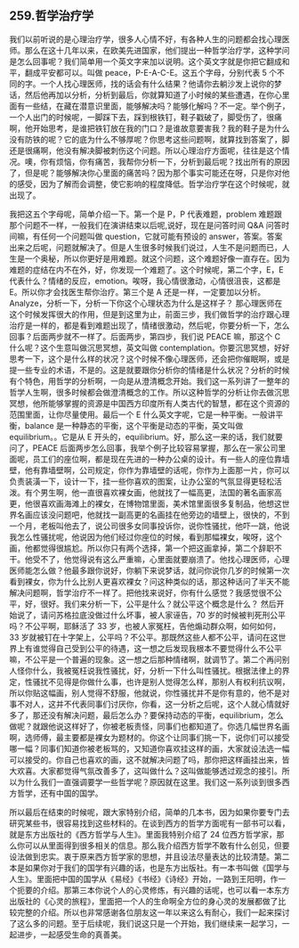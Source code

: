 ## 259.哲学治疗学
我们以前听说的是心理治疗学，很多人心情不好，有各种人生的问题都会找心理医师。那么在这十几年以来，在欧美先进国家，他们提出一种哲学治疗学，这种学问是怎么回事呢？我们简单用一个英文字来加以说明。这个英文字就是你把它翻成和平，翻成平安都可以。叫做 peace，P-E-A-C-E。这五个字母，分别代表 5 个不同的字。一个人找心理医师，找的话会有什么结果？他请你去躺沙发上说你的梦话，然后他再加以分析，分析到最后，你就算知道了小时候的某些遭遇，在你心里面有一些结，在藏在潜意识里面，能够解决吗？能够化解吗？不一定。举个例子，一个人出门的时候呢，一脚踩下去，踩到根铁钉，鞋子戳破了，脚受伤了，很痛啊，他开始思考，是谁把铁钉放在我的门口？是谁故意要害我？我的鞋子是为什么没有防铁的呢？它的底为什么不够厚呢？你思考这些问题啊，就算找到答案了，脚还是很痛啊，他没有解决脚被刺伤这个问题。所以心理治疗方面呢，往往是这个情况。噢，你有烦恼，你有痛苦，我帮你分析一下，分析到最后呢？找出所有的原因了，但是呢？能够解决你心里面的痛苦吗？因为那个事实可能还在呀，只是你对他的感受，因为了解而会调整，使它影响的程度降低。哲学治疗学在这个时候呢，就出现了。


我把这五个字母呢，简单介绍一下。第一个是 P，P 代表难题，problem 难题跟那个问题不一样，一般我们在演讲结束以后呢,说好，现在是问答时间 Q&A 问答时间嘛，有任何一个问题叫做 question，它就可能有预设的 answer，答案。答案出来之后呢，问题就解决了。但是人生很多时候我们说过，人生不是问题而已，人生是一个奥秘，所以你更好是用难题。就这个问题，这个难题好像一直存在。因为难题的症结在内不在外，好，你发现一个难题了。这个时候呢，第二个字，E，E 代表什么？情绪的反应，emotion。唉呀，我心情很激动，心情很沮丧，这都是 E。所以你才会找医生帮你治疗。第三个是 A 还是一样，一定要加以分析。Analyze，分析一下，分析一下你这个心理状态为什么是这样子？ 那心理医师在这个时候发挥很大的作用，但是到这里为止，前面三步，我们做哲学的治疗跟心理治疗是一样的，都是看到难题出现了，情绪很激动，然后呢，你要分析一下，怎么回事？后面两步就不一样了。后面两步，第四步，我们说 PEACE 嘛，那这个 C 什么呢？这个生意叫做沉思冥想，英文叫做 contemplation。你要沉思冥想，好好思考一下，这个是什么样的状况？这个时候不像心理医师，还会把你催眠啊，或是提一些专业的术语，不是的。这是就要跟你分析你的情绪是什么状况？分析的时候有个特色，用哲学的分析啊，一向是从澄清概念开始。我们这一系列讲了一整年的哲学人生啊，很多时候都会做澄清概念的工作。所以这种哲学的分析让你去做沉思冥想，他所能够掌握的资源是中国西方印度所有人类古代的智慧，都在这个资源的范围里面，让你尽量使用。最后一个 E 什么英文字呢，它是一种平衡。一般讲平衡，balance 是一种静态的平衡，这个平衡是动态的平衡，英文叫做 equilibrium。。它是从 E 开头的，equilibrium。好，那么这一来的话，我们就要问了，PEACE 后面两步怎么回事，我举个例子比较容易掌握，那么在一家公司里面呢，员工们的座位啊，都是现在先进的一种办公桌的设计。有一些人的座位靠墙壁，他有靠墙壁啊，公司规定，你作为靠墙壁的话呢，你作为上面那一片，你可以负责装潢一下，设计一下，挂一些你喜欢的图案，让办公室的气氛显得更轻松活泼。有个男生啊，他一直很喜欢裸女画，他就找了一幅高更，法国的著名画家高更，他很喜欢画海滩上的裸女，在博物馆里面，美术馆里面很多复制品，他想这世界名画应该没问题吧，他就找一副高更的名画挂在他旁边的墙壁上，很快的，不到一个月，老板叫他去了，说公司很多女同事投诉你，说你性骚扰，他吓一跳，他说我怎么性骚扰呢，他说因为他们经过你座位的时候，看到那幅裸女，唉呀，这个画，他都觉得很尴尬。所以你只有两个选择，第一个把这画拿掉，第二个辞职不干。他受不了，他觉得说有这么严重嘛，心里面就要崩溃了。他找心理医师，心理医师能怎么做？他最多跟你说好，你躺下来说梦话，就问你说你几岁的时候第一次看到裸女，你为什么比别人更喜欢裸女？问这种类似的话，那这种话问了半天不能解决问题啊，哲学治疗不一样了。把他找来说好，你有什么感觉？我感觉很不公平，好，很好。我们来分析一下，公平是什么？就公平这个概念是什么？ 然后开始说了，请问苏格拉底没做过什么坏事，被人家诬告，70 岁的时候被判死刑公平吗？不公平啊，耶稣活了 33 岁，也被人家冤枉，告他煽动群众啊，如何如何，33 岁就被钉在十字架上，公平吗？不公平。那既然这些人都不公平，请问在这世界上有谁觉得自己受到公平的待遇，这一想之后发现我根本不要觉得什么不公平嘛，不公平是一个普遍的现象。这一想之后那种情绪啊，就调节了。第二个再问别人怪你什么，我被冤枉说我性骚扰，好，分析一下什么叫性骚扰。根据法律上的界定，性骚扰不见得是你做什么事，也许是别人觉得怎么样，那别人有权利抗议啊，所以你贴这幅画，别人觉得不舒服，他就说，你性骚扰并不是你有意的，他不是对事不对人，这并不代表同事们讨厌你，你看，这一分析之后呢，这个人就心情就好多了，那还没有解决问题，最后怎么办？要保持动态的平衡，equilibrium，怎么做呢？就跟他说这样好了，你被老板责怪，同事们也都知道了。你选几幅世界名画啊，选师傅，最主要都是裸女为题材的。你这个让同事们挑一下，说你们可以接受哪一幅？同事们知道你被老板骂的，又知道你喜欢挂这样的画，大家就设法选一幅可以接受的。你自己也喜欢的画，这不就解决问题了吗，那你把这样画挂出来，皆大欢喜。大家都觉得气氛改善多了，这叫做什么？这叫做能够透过观念的接引。所以为什么我们一直强调要学一些哲学呢？原因就在这里。我们这一系列谈到很多西方哲学，还有中国的国学。


所以最后在结束的时候呢，跟大家特别介绍，简单的几本书，因为如果你要专门去研究某些书，很容易找到这些材料的。在谈到西方的哲学方面呢有一部书可以看，就是东方出版社的《西方哲学与人生》。里面我特别介绍了 24 位西方哲学家，那么你可以从里面得到很多相关的信息。那么我介绍西方哲学不敢有什么创见，但要设法做到忠实。衷于原来西方哲学家的思想，并且设法尽量表达的比较清楚。第二本是如果你对于我们的国学有兴趣的话，也是东方出版社。有一本书叫做《国学与人生》。里面把中国的国学从《易经》《书经》《诗经》开始，一路到王阳明，作一个扼要的介绍。那第三本你说个人的心灵修炼，有兴趣的话呢，也可以看一本东方出版社的《心灵的旅程》，里面把一个人的生命啊全方位的身心灵的发展都做了比较完整的介绍。所以也非常感谢各位朋友这一年以来这么有耐心，我们一起来探讨了这么多的问题。至于后续呢，我们说这只是一个开始，我们继续来一起学习，一起进步，一起感受生命的真善美。


